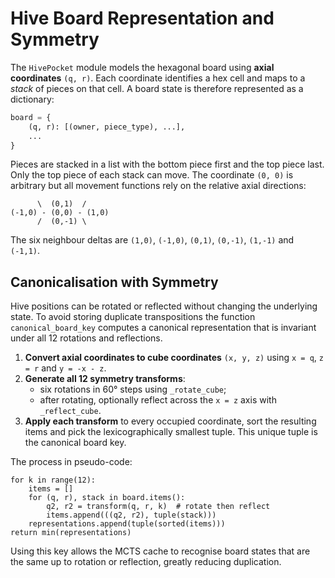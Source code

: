 # Hive Board Representation and Symmetry

The `HivePocket` module models the hexagonal board using **axial coordinates**
`(q, r)`. Each coordinate identifies a hex cell and maps to a *stack* of
pieces on that cell. A board state is therefore represented as a dictionary:

```python
board = {
    (q, r): [(owner, piece_type), ...],
    ...
}
```

Pieces are stacked in a list with the bottom piece first and the top piece last.
Only the top piece of each stack can move. The coordinate `(0, 0)` is arbitrary
but all movement functions rely on the relative axial directions:

```
      \  (0,1)  /
(-1,0) - (0,0) - (1,0)
      /  (0,-1) \
```

The six neighbour deltas are `(1,0)`, `(-1,0)`, `(0,1)`, `(0,-1)`, `(1,-1)` and
`(-1,1)`.

## Canonicalisation with Symmetry

Hive positions can be rotated or reflected without changing the underlying
state. To avoid storing duplicate transpositions the function
`canonical_board_key` computes a canonical representation that is invariant
under all 12 rotations and reflections.

1. **Convert axial coordinates to cube coordinates** `(x, y, z)` using
   `x = q`, `z = r` and `y = -x - z`.
2. **Generate all 12 symmetry transforms**:
   - six rotations in 60° steps using `_rotate_cube`;
   - after rotating, optionally reflect across the `x = z` axis with
     `_reflect_cube`.
3. **Apply each transform** to every occupied coordinate, sort the resulting
   items and pick the lexicographically smallest tuple. This unique tuple is the
   canonical board key.

The process in pseudo-code:

```
for k in range(12):
    items = []
    for (q, r), stack in board.items():
        q2, r2 = transform(q, r, k)  # rotate then reflect
        items.append(((q2, r2), tuple(stack)))
    representations.append(tuple(sorted(items)))
return min(representations)
```

Using this key allows the MCTS cache to recognise board states that are the same
up to rotation or reflection, greatly reducing duplication.
